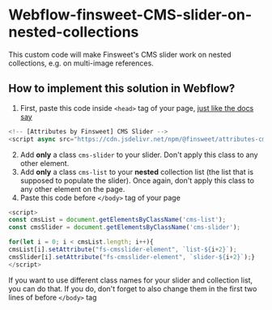 # Webflow-finsweet-CMS-slider-on-nested-collections
This custom code will make Finsweet's CMS slider work on nested collections, e.g. on multi-image references.

## How to implement this solution in Webflow?
1. First, paste this code inside `<head>` tag of your page, [just like the docs say](https://www.finsweet.com/attributes/cms-slider "Finsweet docs") 
```javascript
<!-- [Attributes by Finsweet] CMS Slider -->
<script async src="https://cdn.jsdelivr.net/npm/@finsweet/attributes-cmsslider@1/cmsslider.js"></script>
```
2. Add **only** a class `cms-slider` to your slider. Don't apply this class to any other element.
3. Add **only** a class `cms-list` to your **nested** collection list (the list that is supposed to populate the slider). Once again, don't apply this class to any other element on the page.
4. Paste this code before `</body>` tag of your page
```javascript
<script>
const cmsList = document.getElementsByClassName('cms-list');
const cmsSlider = document.getElementsByClassName('cms-slider');

for(let i = 0; i < cmsList.length; i++){
cmsList[i].setAttribute("fs-cmsslider-element", `list-${i+2}`);
cmsSlider[i].setAttribute("fs-cmsslider-element", `slider-${i+2}`);}
</script>
```
If you want to use different class names for your slider and collection list, you can do that. If you do, don't forget to also change them in the first two lines of before `</body>` tag <script>, to match with your new class names.

You **do not need** to add custom atrributes to slider and collection list in Webflow, the script will do that for you. If you do add them, this solution will still work.

Solution by [Karpi studio](https://www.karpi.studio/ "Karpi studio")
